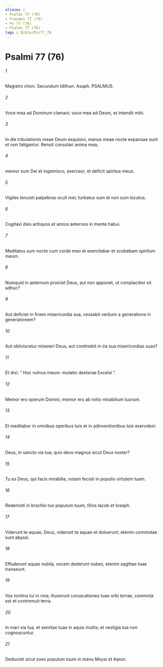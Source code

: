 ```yaml
---
aliases : 
- Psalmi 77 (76)
- Psaumes 77 (76)
- Ps 77 (76)
- Psalms 77 (76)
tags : Bible/Ps/77_76
---
```


# Psalmi 77 (76)

###### 1
Magistro chori. Secundum Idithun. Asaph. PSALMUS.
###### 2
Voce mea ad Dominum clamavi; voce mea ad Deum, et intendit mihi.
###### 3
In die tribulationis meae Deum exquisivi, manus meae nocte expansae sunt et non fatigantur. Renuit consolari anima mea;
###### 4
memor sum Dei et ingemisco, exerceor, et deficit spiritus meus.
###### 5
Vigiles tenuisti palpebras oculi mei; turbatus sum et non sum locutus.
###### 6
Cogitavi dies antiquos et annos aeternos in mente habui.
###### 7
Meditatus sum nocte cum corde meo et exercitabar et scobebam spiritum meum.
###### 8
Numquid in aeternum proiciet Deus, aut non apponet, ut complacitior sit adhuc?
###### 9
Aut deficiet in finem misericordia sua, cessabit verbum a generatione in generationem?
###### 10
Aut obliviscetur misereri Deus, aut continebit in ira sua misericordias suas?
###### 11
Et dixi: “ Hoc vulnus meum: mutatio dexterae Excelsi ”.
###### 12
Memor ero operum Domini, memor ero ab initio mirabilium tuorum.
###### 13
Et meditabor in omnibus operibus tuis et in adinventionibus tuis exercebor.
###### 14
Deus, in sancto via tua; quis deus magnus sicut Deus noster?
###### 15
Tu es Deus, qui facis mirabilia, notam fecisti in populis virtutem tuam.
###### 16
Redemisti in brachio tuo populum tuum, filios Iacob et Ioseph.
###### 17
Viderunt te aquae, Deus, viderunt te aquae et doluerunt; etenim commotae sunt abyssi.
###### 18
Effuderunt aquas nubila, vocem dederunt nubes, etenim sagittae tuae transeunt.
###### 19
Vox tonitrui tui in rota; illuxerunt coruscationes tuae orbi terrae, commota est et contremuit terra.
###### 20
In mari via tua, et semitae tuae in aquis multis; et vestigia tua non cognoscuntur.
###### 21
Deduxisti sicut oves populum tuum in manu Moysi et Aaron.
